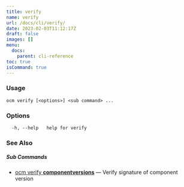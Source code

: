 ```yaml
---
title: verify
name: verify
url: /docs/cli/verify/
date: 2023-02-03T11:12:17Z
draft: false
images: []
menu:
  docs:
    parent: cli-reference
toc: true
isCommand: true
---
```

### Usage

```
ocm verify [<options>] <sub command> ...
```

### Options

```
  -h, --help   help for verify
```

### See Also



##### Sub Commands

* [ocm verify <b>componentversions</b>](/docs/cli/verify/componentversions)	 &mdash; Verify signature of component version

